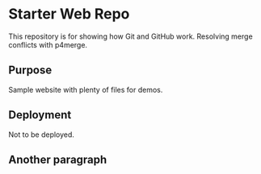 # Starter Web Repo

This repository is for showing how Git and GitHub work.
Resolving merge conflicts with p4merge.

## Purpose

Sample website with plenty of files for demos.

## Deployment

Not to be deployed.

## Another paragraph
